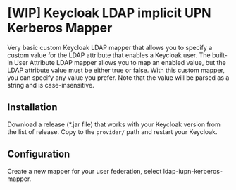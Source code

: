 # [WIP] Keycloak LDAP implicit UPN Kerberos Mapper

Very basic custom Keycloak LDAP mapper that allows you to specify a custom value for the LDAP attribute that enables a Keycloak user. The built-in User Attribute LDAP mapper allows you to map an enabled value, but the LDAP attribute value must be either true or false. With this custom mapper, you can specify any value you prefer. Note that the value will be parsed as a string and is case-insensitive.

## Installation

Download a release (*.jar file) that works with your Keycloak version from the list of release. Copy to the `provider/` path and restart your Keycloak.

## Configuration

Create a new mapper for your user federation, select ldap-iupn-kerberos-mapper.
